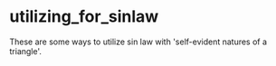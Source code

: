 # utilizing_for_sinlaw
These are some ways to utilize sin law with 'self-evident natures of a triangle'.
